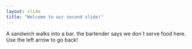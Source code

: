 ```yaml
---
layout: slide
title: "Welcome to our second slide!"
---
```

A sandwich walks into a bar. the bartender says we don´t serve food here.
Use the left arrow to go back!
